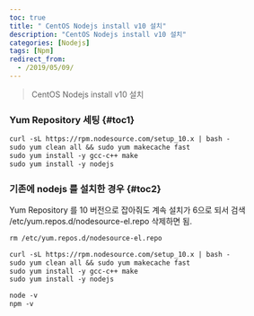 ```yaml
---
toc: true
title: " CentOS Nodejs install v10 설치"
description: "CentOS Nodejs install v10 설치" 
categories: [Nodejs]
tags: [Npm]
redirect_from:
  - /2019/05/09/
---
```


> CentOS Nodejs install v10 설치

### Yum Repository 세팅 {#toc1}

```md
curl -sL https://rpm.nodesource.com/setup_10.x | bash -
sudo yum clean all && sudo yum makecache fast
sudo yum install -y gcc-c++ make
sudo yum install -y nodejs
```

### 기존에 nodejs 를 설치한 경우 {#toc2}

Yum Repository 를 10 버전으로 잡아줘도 계속 설치가 6으로 되서 검색  
/etc/yum.repos.d/nodesource-el.repo 삭제하면 됨.

```md
rm /etc/yum.repos.d/nodesource-el.repo

curl -sL https://rpm.nodesource.com/setup_10.x | bash -
sudo yum clean all && sudo yum makecache fast
sudo yum install -y gcc-c++ make
sudo yum install -y nodejs

node -v
npm -v
```

[^1]: This is a footnote.

[kramdown]: https://kramdown.gettalong.org/
[My Blog]: https://marindie.github.io
